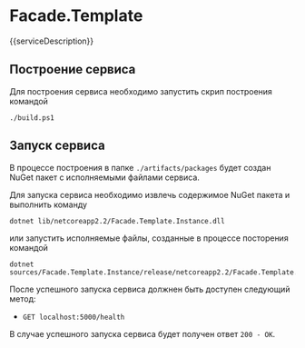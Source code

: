 # Facade.Template

{{serviceDescription}}

## Построение сервиса
Для построения сервиса необходимо запустить скрип построения командой

```
./build.ps1
```

## Запуск сервиса

В процессе построения в папке ```./artifacts/packages``` будет создан NuGet пакет с исполняемыми файлами сервиса.

Для запуска сервиса необходимо извлечь содержимое NuGet пакета и выполнить команду

```
dotnet lib/netcoreapp2.2/Facade.Template.Instance.dll
```

или запустить исполняемые файлы, созданные в процессе посторения командой

```
dotnet sources/Facade.Template.Instance/release/netcoreapp2.2/Facade.Template.Instance.dll
```

После успешного запуска сервиса должнен быть доступен следующий метод: 

- ```GET localhost:5000/health``` 

В случае успешного запуска сервиса будет получен ответ ```200 - OK```. 